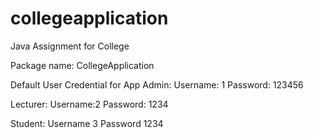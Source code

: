 # collegeapplication
Java Assignment for College


Package name: CollegeApplication


Default User Credential for App
Admin:
Username: 1
Password: 123456


Lecturer: 
Username:2
Password: 1234

Student: 
Username 3
Password 1234
